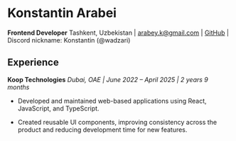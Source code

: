# Konstantin Arabei

**Frontend Developer**
Tashkent, Uzbekistan | <arabey.k@gmail.com> | [GitHub](https://github.com/wadzari) | Discord nickname: Konstantin (@wadzari)

## Experience

**Koop Technologies**
*Dubai, OAE | June 2022 – April 2025 | 2 years 9 months*

* Developed and maintained web-based applications using React, JavaScript, and TypeScript.

* Created reusable UI components, improving consistency across the product and reducing development time for new features.
